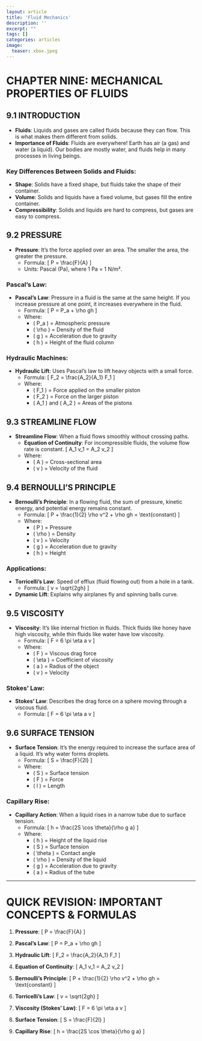 ```yaml
---
layout: article
title: 'Fluid Mechanics'
description: ''
excerpt: ""
tags: []
categories: articles
image:
  teaser: xbox.jpeg
---
```


# CHAPTER NINE: MECHANICAL PROPERTIES OF FLUIDS

## 9.1 INTRODUCTION
- **Fluids**: Liquids and gases are called fluids because they can flow. This is what makes them different from solids.
- **Importance of Fluids**: Fluids are everywhere! Earth has air (a gas) and water (a liquid). Our bodies are mostly water, and fluids help in many processes in living beings.

### Key Differences Between Solids and Fluids:
- **Shape**: Solids have a fixed shape, but fluids take the shape of their container.
- **Volume**: Solids and liquids have a fixed volume, but gases fill the entire container.
- **Compressibility**: Solids and liquids are hard to compress, but gases are easy to compress.

## 9.2 PRESSURE
- **Pressure**: It’s the force applied over an area. The smaller the area, the greater the pressure.
  - Formula: 
    \[
    P = \frac{F}{A}
    \]
  - Units: Pascal (Pa), where 1 Pa = 1 N/m².

### Pascal’s Law:
- **Pascal’s Law**: Pressure in a fluid is the same at the same height. If you increase pressure at one point, it increases everywhere in the fluid.
  - Formula:
    \[
    P = P_a + \rho gh
    \]
  - Where:
    - \( P_a \) = Atmospheric pressure
    - \( \rho \) = Density of the fluid
    - \( g \) = Acceleration due to gravity
    - \( h \) = Height of the fluid column

### Hydraulic Machines:
- **Hydraulic Lift**: Uses Pascal’s law to lift heavy objects with a small force.
  - Formula:
    \[
    F_2 = \frac{A_2}{A_1} F_1
    \]
  - Where:
    - \( F_1 \) = Force applied on the smaller piston
    - \( F_2 \) = Force on the larger piston
    - \( A_1 \) and \( A_2 \) = Areas of the pistons

## 9.3 STREAMLINE FLOW
- **Streamline Flow**: When a fluid flows smoothly without crossing paths.
  - **Equation of Continuity**: For incompressible fluids, the volume flow rate is constant.
    \[
    A_1 v_1 = A_2 v_2
    \]
  - Where:
    - \( A \) = Cross-sectional area
    - \( v \) = Velocity of the fluid

## 9.4 BERNOULLI’S PRINCIPLE
- **Bernoulli’s Principle**: In a flowing fluid, the sum of pressure, kinetic energy, and potential energy remains constant.
  - Formula:
    \[
    P + \frac{1}{2} \rho v^2 + \rho gh = \text{constant}
    \]
  - Where:
    - \( P \) = Pressure
    - \( \rho \) = Density
    - \( v \) = Velocity
    - \( g \) = Acceleration due to gravity
    - \( h \) = Height

### Applications:
- **Torricelli’s Law**: Speed of efflux (fluid flowing out) from a hole in a tank.
  - Formula:
    \[
    v = \sqrt{2gh}
    \]
- **Dynamic Lift**: Explains why airplanes fly and spinning balls curve.

## 9.5 VISCOSITY
- **Viscosity**: It’s like internal friction in fluids. Thick fluids like honey have high viscosity, while thin fluids like water have low viscosity.
  - Formula:
    \[
    F = 6 \pi \eta a v
    \]
  - Where:
    - \( F \) = Viscous drag force
    - \( \eta \) = Coefficient of viscosity
    - \( a \) = Radius of the object
    - \( v \) = Velocity

### Stokes’ Law:
- **Stokes’ Law**: Describes the drag force on a sphere moving through a viscous fluid.
  - Formula:
    \[
    F = 6 \pi \eta a v
    \]

## 9.6 SURFACE TENSION
- **Surface Tension**: It’s the energy required to increase the surface area of a liquid. It’s why water forms droplets.
  - Formula:
    \[
    S = \frac{F}{2l}
    \]
  - Where:
    - \( S \) = Surface tension
    - \( F \) = Force
    - \( l \) = Length

### Capillary Rise:
- **Capillary Action**: When a liquid rises in a narrow tube due to surface tension.
  - Formula:
    \[
    h = \frac{2S \cos \theta}{\rho g a}
    \]
  - Where:
    - \( h \) = Height of the liquid rise
    - \( S \) = Surface tension
    - \( \theta \) = Contact angle
    - \( \rho \) = Density of the liquid
    - \( g \) = Acceleration due to gravity
    - \( a \) = Radius of the tube

---

# QUICK REVISION: IMPORTANT CONCEPTS & FORMULAS

1. **Pressure**:
   \[
   P = \frac{F}{A}
   \]

2. **Pascal’s Law**:
   \[
   P = P_a + \rho gh
   \]

3. **Hydraulic Lift**:
   \[
   F_2 = \frac{A_2}{A_1} F_1
   \]

4. **Equation of Continuity**:
   \[
   A_1 v_1 = A_2 v_2
   \]

5. **Bernoulli’s Principle**:
   \[
   P + \frac{1}{2} \rho v^2 + \rho gh = \text{constant}
   \]

6. **Torricelli’s Law**:
   \[
   v = \sqrt{2gh}
   \]

7. **Viscosity (Stokes’ Law)**:
   \[
   F = 6 \pi \eta a v
   \]

8. **Surface Tension**:
   \[
   S = \frac{F}{2l}
   \]

9. **Capillary Rise**:
   \[
   h = \frac{2S \cos \theta}{\rho g a}
   \]